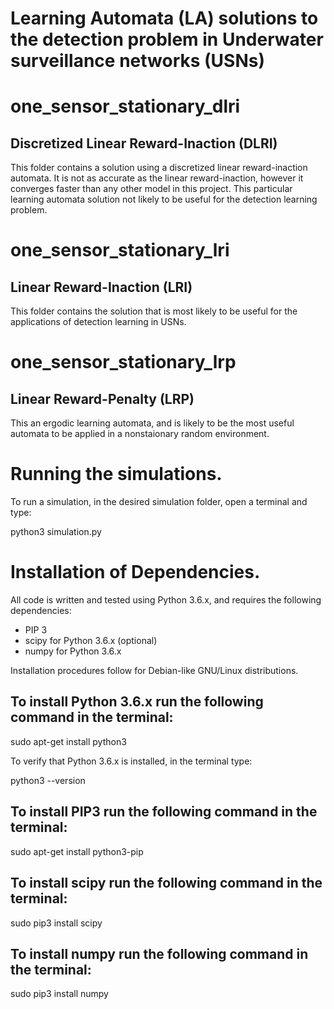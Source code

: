 # Learning Automata (LA) solutions to the detection problem in Underwater surveillance networks (USNs)

# one_sensor_stationary_dlri 
## Discretized Linear Reward-Inaction (DLRI)

This folder contains a solution using a discretized linear reward-inaction automata. It is not as accurate as the linear reward-inaction, however it converges faster than any other model in this project.  This particular learning automata solution not likely to be useful for the detection learning problem.

# one_sensor_stationary_lri 
## Linear Reward-Inaction (LRI)

This folder contains the solution that is most likely to be useful for the applications of detection learning in USNs.

# one_sensor_stationary_lrp
## Linear Reward-Penalty (LRP)

This an ergodic learning automata, and is likely to be the most useful automata to be applied in a nonstaionary random environment.

# Running the simulations.

To run a simulation, in the desired simulation folder, open a terminal and type:

python3 simulation.py


# Installation of Dependencies.
All code is written and tested using Python 3.6.x, and requires the following dependencies:
- PIP 3
- scipy for Python 3.6.x (optional)
- numpy for Python 3.6.x 

Installation procedures follow for Debian-like GNU/Linux distributions.

## To install Python 3.6.x run the following command in the terminal:

sudo apt-get install python3

To verify that Python 3.6.x is installed, in the terminal type:

python3 --version

## To install PIP3 run the following command in the terminal:

sudo apt-get install python3-pip

## To install scipy run the following command in the terminal:

sudo pip3 install scipy

## To install numpy run the following command in the terminal:

sudo pip3 install numpy
